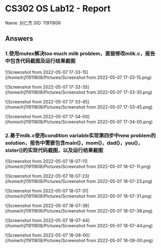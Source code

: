 # CS302 OS Lab12 - Report

Name: 刘仁杰
SID: 11911808

## Answers

### 1.使用mutex解决too much milk problem，直接修改milk.c，报告中包含代码截图及运行结果截图

![Screenshot from 2022-05-07 17-33-15](/home/lrj11911808/Pictures/Screenshot from 2022-05-07 17-33-15.png)

![Screenshot from 2022-05-07 17-33-35](/home/lrj11911808/Pictures/Screenshot from 2022-05-07 17-33-35.png)

![Screenshot from 2022-05-07 17-33-45](/home/lrj11911808/Pictures/Screenshot from 2022-05-07 17-33-45.png)

![Screenshot from 2022-05-07 17-34-00](/home/lrj11911808/Pictures/Screenshot from 2022-05-07 17-34-00.png)

### 2.基于milk.c使用condition variable实现第四步中new problem的solution，报告中需要包含main()，mom()，dad()，you()，sister()的实现代码截图，以及运行结果截图

![Screenshot from 2022-05-07 18-07-11](/home/lrj11911808/Pictures/Screenshot from 2022-05-07 18-07-11.png)

![Screenshot from 2022-05-07 18-07-23](/home/lrj11911808/Pictures/Screenshot from 2022-05-07 18-07-23.png)

![Screenshot from 2022-05-07 18-07-31](/home/lrj11911808/Pictures/Screenshot from 2022-05-07 18-07-31.png)

![Screenshot from 2022-05-07 18-07-38](/home/lrj11911808/Pictures/Screenshot from 2022-05-07 18-07-38.png)

![Screenshot from 2022-05-07 18-07-44](/home/lrj11911808/Pictures/Screenshot from 2022-05-07 18-07-44.png)

![Screenshot from 2022-05-07 18-08-00](/home/lrj11911808/Pictures/Screenshot from 2022-05-07 18-08-00.png)
